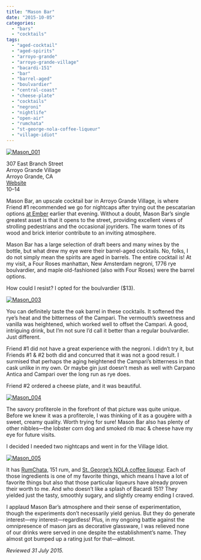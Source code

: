 ```yaml
---
title: "Mason Bar"
date: "2015-10-05"
categories: 
  - "bars"
  - "cocktails"
tags: 
  - "aged-cocktail"
  - "aged-spirits"
  - "arroyo-grande"
  - "arroyo-grande-village"
  - "bacardi-151"
  - "bar"
  - "barrel-aged"
  - "boulvardier"
  - "central-coast"
  - "cheese-plate"
  - "cocktails"
  - "negroni"
  - "nightlife"
  - "open-air"
  - "rumchata"
  - "st-george-nola-coffee-liqueur"
  - "village-idiot"
---
```


[![Mason_001](http://s3.amazonaws.com/thegourmez-wpmedia/2015/08/Mason_001-334x500.jpg)](http://s3.amazonaws.com/thegourmez-wpmedia/2015/08/Mason_001.jpg)

307 East Branch Street\
Arroyo Grande Village\
Arroyo Grande, CA\
[Website](http://www.masonbarag.com/)\
$10–$14

Mason Bar, an upscale cocktail bar in Arroyo Grande Village, is where Friend #1 recommended we go for nightcaps after trying out the pescatarian options [at Ember](http://thegourmez.com/2015/09/07/ember/) earlier that evening. Without a doubt, Mason Bar’s single greatest asset is that it opens to the street, providing excellent views of strolling pedestrians and the occasional joyriders. The warm tones of its wood and brick interior contribute to an inviting atmosphere.

Mason Bar has a large selection of draft beers and many wines by the bottle, but what drew my eye were their barrel-aged cocktails. No, folks, I do not simply mean the spirits are aged in barrels. The entire cocktail is! At my visit, a Four Roses manhattan, New Amsterdam negroni, 1776 rye boulvardier, and maple old-fashioned (also with Four Roses) were the barrel options.

How could I resist? I opted for the boulvardier ($13).

[![Mason_003](http://s3.amazonaws.com/thegourmez-wpmedia/2015/08/Mason_003-500x443.jpg)](http://s3.amazonaws.com/thegourmez-wpmedia/2015/08/Mason_003.jpg)

You can definitely taste the oak barrel in these cocktails. It softened the rye’s heat and the bitterness of the Campari. The vermouth’s sweetness and vanilla was heightened, which worked well to offset the Campari. A good, intriguing drink, but I’m not sure I’d call it better than a regular boulvardier. Just different.

Friend #1 did not have a great experience with the negroni. I didn’t try it, but Friends #1 & #2 both did and concurred that it was not a good result. I surmised that perhaps the aging heightened the Campari’s bitterness in that cask unlike in my own. Or maybe gin just doesn’t mesh as well with Carpano Antica and Campari over the long run as rye does.

Friend #2 ordered a cheese plate, and it was beautiful.

[![Mason_004](http://s3.amazonaws.com/thegourmez-wpmedia/2015/08/Mason_004-500x271.jpg)](http://s3.amazonaws.com/thegourmez-wpmedia/2015/08/Mason_004.jpg)

The savory profiterole in the forefront of that picture was quite unique. Before we knew it was a profiterole, I was thinking of it as a gougère with a sweet, creamy quality. Worth trying for sure! Mason Bar also has plenty of other nibbles—the lobster corn dog and smoked rib mac & cheese have my eye for future visits.

I decided I needed two nightcaps and went in for the Village Idiot.

[![Mason_005](http://s3.amazonaws.com/thegourmez-wpmedia/2015/08/Mason_005-500x424.jpg)](http://s3.amazonaws.com/thegourmez-wpmedia/2015/08/Mason_005.jpg)

It has [RumChata,](http://thegourmez.com/2012/11/14/rumchata/) 151 rum, and [St. George’s NOLA coffee liqueur](http://thegourmez.com/2015/08/05/st-george-spirits-tasting-room/). Each of those ingredients is one of my favorite things, which means I have a lot of favorite things but also that those particular liqueurs have already proven their worth to me. And who doesn’t like a splash of Bacardi 151? They yielded just the tasty, smoothly sugary, and slightly creamy ending I craved.

I applaud Mason Bar’s atmosphere and their sense of experimentation, though the experiments don’t necessarily yield genius. But they do generate interest—my interest—regardless! Plus, in my ongoing battle against the omnipresence of mason jars as decorative glassware, I was relieved none of our drinks were served in one despite the establishment’s name. They almost got bumped up a rating just for that—almost.

_Reviewed 31 July 2015._
